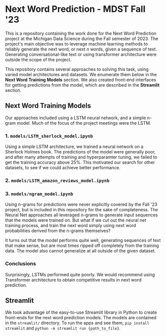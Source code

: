 # Next Word Prediction - MDST Fall '23

This is a repository containing the work done for the Next Word Prediction project at the Michigan Data Science during the Fall semester of 2023. The project's main objective was to leverage machine learning methods to reliably generate the next word, or next *n* words, given a sequence of text. Generating conversational-like text or using transformer architecture were outside the scope of the project.

This repository contains several approaches to solving this task, using varied model architectures and datasets. We enumerate them below in the **Next Word Training Models** section. We also created front-end interfaces for getting predictions from the model, which are described in the **Streamlit** section.

## Next Word Training Models

Our approaches included using a LSTM neural network, and a simple n-gram model. Much of the focus of the project meetings were the LSTM. 

### 1. `models/LSTM_sherlock_model.ipynb`
Using a simple LSTM architecture, we trained a neural network on a Sherlock Holmes book. The predictions of the model were generally poor, and after many attempts of training and hyperparamter tuning, we failed to get the training accuracy above 25%. This motivated our search for other datasets, to see if we could achieve better performance.

### 2. `models/LSTM_amazon_reviews_model.ipynb`

### 3. `models/ngram_model.ipynb`
Using n-grams for predictions were never explicitly covered by the Fall '23 project, but is included in this repository for the sake of completeness. The Neural Net approaches all leveraged n-grams to generate input sequences that the models were trained on. But what if we cut out the neural net training process, and train the next word simply using next word probabilities derived from the n-grams themselves?

It turns out that the model performs quite well, generating sequences of text that make sense, but are most times ripped off completely from the training data. The model also cannot generalize at all outside of the given dataset.

### Conclusions
Surprisingly, LSTMs performed quite poorly. We would recommend using Transformer architecture to obtain competitive results in next word prediction.

## Streamlit

We took advantage of the easy-to-use Streamlit library in Python to create front-ends for the next word prediction models. The models are contained in the `streamlit/` directory. To run the apps and see them, `pip install streamlit` and `python -m streamlit run {path_to_file}`. 